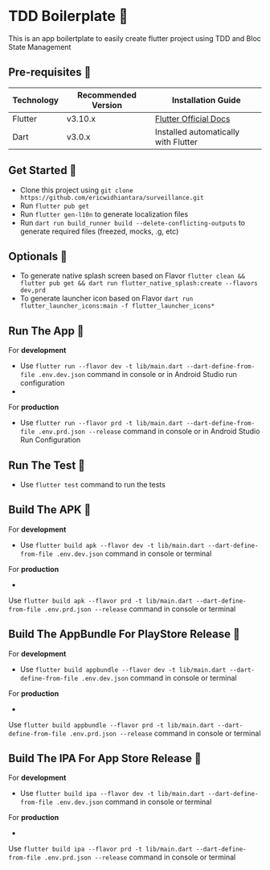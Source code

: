 <br>

# TDD Boilerplate 📱

This is an app boilertplate to easily create flutter project using TDD and Bloc State Management

## Pre-requisites 📐

| Technology | Recommended Version | Installation Guide                                                    |
|------------|---------------------|-----------------------------------------------------------------------|
| Flutter    | v3.10.x             | [Flutter Official Docs](https://flutter.dev/docs/get-started/install) |
| Dart       | v3.0.x              | Installed automatically with Flutter                                  |

## Get Started 🚀

- Clone this project using `git clone https://github.com/ericwidhiantara/surveillance.git`
- Run `flutter pub get`
- Run `flutter gen-l10n` to generate localization files
- Run `dart run build_runner build --delete-conflicting-outputs` to generate required files
  (freezed, mocks, .g, etc)

## Optionals 🚀

- To generate native splash screen based on
  Flavor
  `flutter clean && flutter pub get && dart run flutter_native_splash:create --flavors dev,prd`
- To generate launcher icon based on
  Flavor `dart run flutter_launcher_icons:main -f flutter_launcher_icons*`

## Run The App 🏃

For **development**

- Use `flutter run --flavor dev -t lib/main.dart --dart-define-from-file .env.dev.json` command in
  console or in Android Studio run configuration
-

For **production**

- Use `flutter run --flavor prd -t lib/main.dart --dart-define-from-file .env.prd.json --release`
  command in console or in Android Studio Run Configuration

## Run The Test 🏃

- Use `flutter test` command to run the tests

## Build The APK 🏃

For **development**

- Use `flutter build apk --flavor dev -t lib/main.dart --dart-define-from-file .env.dev.json`
  command in console or terminal

For **production**

-

Use
`flutter build apk --flavor prd -t lib/main.dart --dart-define-from-file .env.prd.json --release`
command in console or terminal

## Build The AppBundle For PlayStore Release 🏃

For **development**

- Use `flutter build appbundle --flavor dev -t lib/main.dart --dart-define-from-file .env.dev.json`
  command in console or terminal

For **production**

-

Use
`flutter build appbundle --flavor prd -t lib/main.dart --dart-define-from-file .env.prd.json --release`
command in console or terminal

## Build The IPA For App Store Release 🏃

For **development**

- Use `flutter build ipa --flavor dev -t lib/main.dart --dart-define-from-file .env.dev.json`
  command in console or terminal

For **production**

-

Use
`flutter build ipa --flavor prd -t lib/main.dart --dart-define-from-file .env.prd.json --release`
command in console or terminal

<br>

